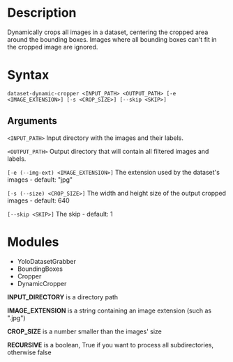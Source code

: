 # Description

Dynamically crops all images in a dataset, centering the cropped area around the bounding boxes.
Images where all bounding boxes can't fit in the cropped image are ignored.

# Syntax

```
dataset-dynamic-cropper <INPUT_PATH> <OUTPUT_PATH> [-e <IMAGE_EXTENSION>] [-s <CROP_SIZE>] [--skip <SKIP>]
```

## Arguments

``` <INPUT_PATH> ``` Input directory with the images and their labels.

``` <OUTPUT_PATH> ``` Output directory that will contain all filtered images and labels.

``` [-e (--img-ext) <IMAGE_EXTENSION>] ``` The extension used by the dataset's images -  default: "jpg"

``` [-s (--size) <CROP_SIZE>] ``` The width and height size of the output cropped images - default: 640

``` [--skip <SKIP>] ``` The skip - default: 1

# Modules

- YoloDatasetGrabber
- BoundingBoxes
- Cropper
- DynamicCropper

**INPUT_DIRECTORY** is a directory path

**IMAGE_EXTENSION** is a string containing an image extension (such as ".jpg")

**CROP_SIZE** is a number smaller than the images' size

**RECURSIVE** is a boolean, True if you want to process all subdirectories, otherwise false